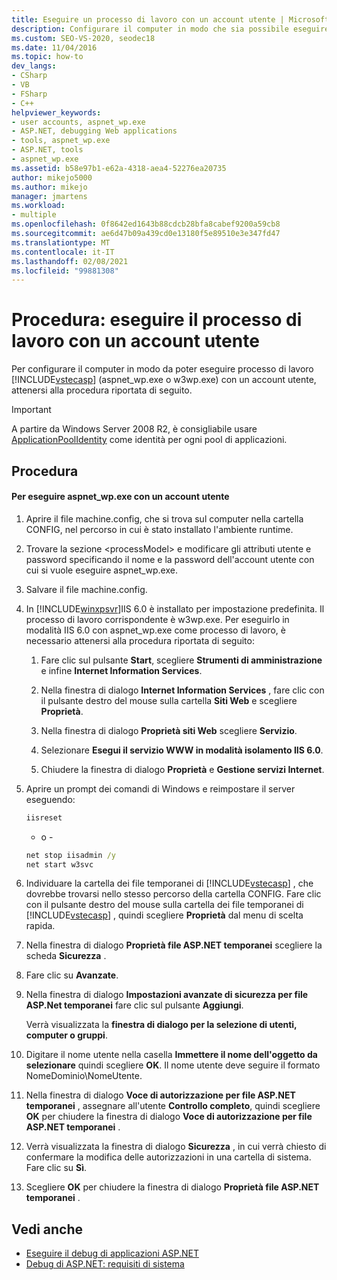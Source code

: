 ```yaml
---
title: Eseguire un processo di lavoro con un account utente | Microsoft Docs
description: Configurare il computer in modo che sia possibile eseguire il processo di lavoro ASP.NET (aspnet_wp.exe o w3wp.exe) con un account utente in Visual Studio.
ms.custom: SEO-VS-2020, seodec18
ms.date: 11/04/2016
ms.topic: how-to
dev_langs:
- CSharp
- VB
- FSharp
- C++
helpviewer_keywords:
- user accounts, aspnet_wp.exe
- ASP.NET, debugging Web applications
- tools, aspnet_wp.exe
- ASP.NET, tools
- aspnet_wp.exe
ms.assetid: b58e97b1-e62a-4318-aea4-52276ea20735
author: mikejo5000
ms.author: mikejo
manager: jmartens
ms.workload:
- multiple
ms.openlocfilehash: 0f8642ed1643b88cdcb28bfa8cabef9200a59cb8
ms.sourcegitcommit: ae6d47b09a439cd0e13180f5e89510e3e347fd47
ms.translationtype: MT
ms.contentlocale: it-IT
ms.lasthandoff: 02/08/2021
ms.locfileid: "99881308"
---
```

# <a name="how-to-run-the-worker-process-under-a-user-account"></a>Procedura: eseguire il processo di lavoro con un account utente
Per configurare il computer in modo da poter eseguire processo di lavoro [!INCLUDE[vstecasp](../code-quality/includes/vstecasp_md.md)] (aspnet_wp.exe o w3wp.exe) con un account utente, attenersi alla procedura riportata di seguito.

 > [!IMPORTANT]
 > A partire da Windows Server 2008 R2, è consigliabile usare [ApplicationPoolIdentity](/iis/manage/configuring-security/application-pool-identities) come identità per ogni pool di applicazioni.

## <a name="procedure"></a>Procedura

#### <a name="to-run-aspnet_wpexe-under-a-user-account"></a>Per eseguire aspnet_wp.exe con un account utente

1. Aprire il file machine.config, che si trova sul computer nella cartella CONFIG, nel percorso in cui è stato installato l'ambiente runtime.

2. Trovare la sezione &lt;processModel&gt; e modificare gli attributi utente e password specificando il nome e la password dell'account utente con cui si vuole eseguire aspnet_wp.exe.

3. Salvare il file machine.config.

4. In [!INCLUDE[winxpsvr](../debugger/includes/winxpsvr_md.md)]IIS 6.0 è installato per impostazione predefinita. Il processo di lavoro corrispondente è w3wp.exe. Per eseguirlo in modalità IIS 6.0 con aspnet_wp.exe come processo di lavoro, è necessario attenersi alla procedura riportata di seguito:

   1. Fare clic sul pulsante **Start**, scegliere **Strumenti di amministrazione** e infine **Internet Information Services**.

   2. Nella finestra di dialogo **Internet Information Services** , fare clic con il pulsante destro del mouse sulla cartella **Siti Web** e scegliere **Proprietà**.

   3. Nella finestra di dialogo **Proprietà siti Web** scegliere **Servizio**.

   4. Selezionare **Esegui il servizio WWW in modalità isolamento IIS 6.0**.

   5. Chiudere la finestra di dialogo **Proprietà** e **Gestione servizi Internet**.

5. Aprire un prompt dei comandi di Windows e reimpostare il server eseguendo:

   ```cmd
   iisreset
   ```

   - o -

   ```cmd
   net stop iisadmin /y
   net start w3svc
   ```

6. Individuare la cartella dei file temporanei di [!INCLUDE[vstecasp](../code-quality/includes/vstecasp_md.md)] , che dovrebbe trovarsi nello stesso percorso della cartella CONFIG. Fare clic con il pulsante destro del mouse sulla cartella dei file temporanei di [!INCLUDE[vstecasp](../code-quality/includes/vstecasp_md.md)] , quindi scegliere **Proprietà** dal menu di scelta rapida.

7. Nella finestra di dialogo **Proprietà file ASP.NET temporanei** scegliere la scheda **Sicurezza** .

8. Fare clic su **Avanzate**.

9. Nella finestra di dialogo **Impostazioni avanzate di sicurezza per file ASP.Net temporanei** fare clic sul pulsante **Aggiungi**.

    Verrà visualizzata la **finestra di dialogo per la selezione di utenti, computer o gruppi**.

10. Digitare il nome utente nella casella **Immettere il nome dell'oggetto da selezionare** quindi scegliere **OK**. Il nome utente deve seguire il formato NomeDominio\NomeUtente.

11. Nella finestra di dialogo **Voce di autorizzazione per file ASP.NET temporanei** , assegnare all'utente **Controllo completo**, quindi scegliere **OK** per chiudere la finestra di dialogo **Voce di autorizzazione per file ASP.NET temporanei** .

12. Verrà visualizzata la finestra di dialogo **Sicurezza** , in cui verrà chiesto di confermare la modifica delle autorizzazioni in una cartella di sistema. Fare clic su **Sì**.

13. Scegliere **OK** per chiudere la finestra di dialogo **Proprietà file ASP.NET temporanei** .

## <a name="see-also"></a>Vedi anche
- [Eseguire il debug di applicazioni ASP.NET](../debugger/how-to-enable-debugging-for-aspnet-applications.md)
- [Debug di ASP.NET: requisiti di sistema](../debugger/aspnet-debugging-system-requirements.md)
